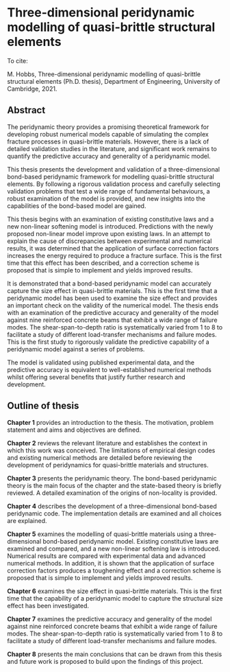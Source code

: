 # Three-dimensional peridynamic modelling of quasi-brittle structural elements

To cite:

M. Hobbs, Three-dimensional peridynamic  modelling  of  quasi-brittle  structural  elements  (Ph.D.  thesis),  Department  of  Engineering, University  of  Cambridge,  2021.

## Abstract

The peridynamic theory provides a promising theoretical framework for developing robust numerical models capable of simulating the complex fracture processes in quasi-brittle materials. However, there is a lack of detailed validation studies in the literature, and significant work remains to quantify the predictive accuracy and generality of a peridynamic model.

This thesis presents the development and validation of a three-dimensional bond-based peridynamic framework for modelling quasi-brittle structural elements. By following a rigorous validation process and carefully selecting validation problems that test a wide range of fundamental behaviours, a robust examination of the model is provided, and new insights into the capabilities of the bond-based model are gained.

This thesis begins with an examination of existing constitutive laws and a new non-linear softening model is introduced. Predictions with the newly proposed non-linear model improve upon existing laws. In an attempt to explain the cause of discrepancies between experimental and numerical results, it was determined that the application of surface correction factors increases the energy required to produce a fracture surface. This is the first time that this effect has been described, and a correction scheme is proposed that is simple to implement and yields improved results.

It is demonstrated that a bond-based peridynamic model can accurately capture the size effect in quasi-brittle materials. This is the first time that a peridynamic model has been used to examine the size effect and provides an important check on the validity of the numerical model. The thesis ends with an examination of the predictive accuracy and generality of the model against nine reinforced concrete beams that exhibit a wide range of failure modes. The shear-span-to-depth ratio is systematically varied from 1 to 8 to facilitate a study of different load-transfer mechanisms and failure modes. This is the first study to rigorously validate the predictive capability of a peridynamic model against a series of problems.

The model is validated using published experimental data, and the predictive accuracy is equivalent to well-established numerical methods whilst offering several benefits that justify further research and development.

## Outline of thesis

**Chapter 1** provides an introduction to the thesis. The motivation, problem statement and aims and objectives are defined. 

**Chapter 2** reviews the relevant literature and establishes the context in which this work was conceived. The limitations of empirical design codes and existing numerical methods are detailed before reviewing the development of peridynamics for quasi-brittle materials and structures.

**Chapter 3** presents the peridynamic theory. The bond-based peridynamic theory is the main focus of the chapter and the state-based theory is briefly reviewed. A detailed examination of the origins of non-locality is provided.

**Chapter 4** describes the development of a three-dimensional bond-based peridynamic code. The implementation details are examined and all choices are explained.

**Chapter 5** examines the modelling of quasi-brittle materials using a three-dimensional bond-based peridynamic model. Existing constitutive laws are examined and compared, and a new non-linear softening law is introduced. Numerical results are compared with experimental data and advanced numerical methods. In addition, it is shown that the application of surface correction factors produces a toughening effect and a correction scheme is proposed that is simple to implement and yields improved results.

**Chapter 6** examines the size effect in quasi-brittle materials. This is the first time that the capability of a peridynamic model to capture the structural size effect has been investigated.

**Chapter 7** examines the predictive accuracy and generality of the model against nine reinforced concrete beams that exhibit a wide range of failure modes. The shear-span-to-depth ratio is systematically varied from 1 to 8 to facilitate a study of different load-transfer mechanisms and failure modes.

**Chapter 8** presents the main conclusions that can be drawn from this thesis and future work is proposed to build upon the findings of this project.

